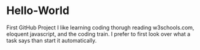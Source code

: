 # Hello-World
First GitHub Project
I like learning coding thorugh reading w3schools.com, eloquent javascript, and the coding train.
I prefer to first look over what a task says than start it automatically.
